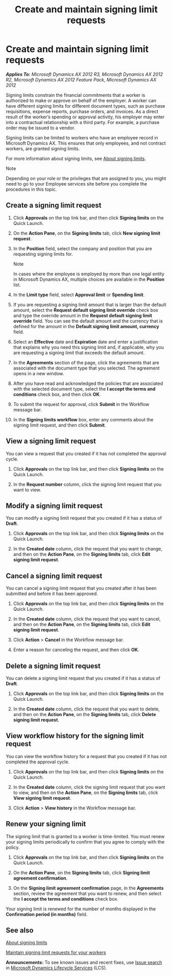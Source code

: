 ﻿---
title: Create and maintain signing limit requests
TOCTitle: Create and maintain signing limit requests
ms:assetid: d36c6855-1fae-4f41-a1fd-50f867203ae8
ms:mtpsurl: https://technet.microsoft.com/en-us/library/Hh271654(v=AX.60)
ms:contentKeyID: 36384286
ms.date: 04/18/2014
mtps_version: v=AX.60
f1_keywords:
- HRPLimitCreate
- HRPLimitNotAllowed
- HRPLimitReAttestation
- HRPManageLimitRequests
- HRPViewLimitRequest
---

# Create and maintain signing limit requests 


_**Applies To:** Microsoft Dynamics AX 2012 R3, Microsoft Dynamics AX 2012 R2, Microsoft Dynamics AX 2012 Feature Pack, Microsoft Dynamics AX 2012_

Signing limits constrain the financial commitments that a worker is authorized to make or approve on behalf of the employer. A worker can have different signing limits for different document types, such as purchase requisitions, expense reports, purchase orders, and invoices. As a direct result of the worker’s spending or approval activity, his employer may enter into a contractual relationship with a third party. For example, a purchase order may be issued to a vendor.

Signing limits can be limited to workers who have an employee record in Microsoft Dynamics AX. This ensures that only employees, and not contract workers, are granted signing limits.

For more information about signing limits, see [About signing limits](about-signing-limits.md).


> [!NOTE]
> <P>Depending on your role or the privileges that are assigned to you, you might need to go to your Employee services site before you complete the procedures in this topic.</P>



## Create a signing limit request

1.  Click **Approvals** on the top link bar, and then click **Signing limits** on the Quick Launch.

2.  On the **Action Pane**, on the **Signing limits** tab, click **New signing limit request**.

3.  In the **Position** field, select the company and position that you are requesting signing limits for.
    

    > [!NOTE]
    > <P>In cases where the employee is employed by more than one legal entity in Microsoft Dynamics AX, multiple choices are available in the <STRONG>Position</STRONG> list.</P>



4.  In the **Limit type** field, select **Approval limit** or **Spending limit**.

5.  If you are requesting a signing limit amount that is larger than the default amount, select the **Request default signing limit override** check box and type the override amount in the **Request default signing limit override** field. You can see the default amount and the currency that is defined for the amount in the **Default signing limit amount, currency** field.

6.  Select an **Effective** date and **Expiration** date and enter a justification that explains why you need this signing limit and, if applicable, why you are requesting a signing limit that exceeds the default amount.

7.  In the **Agreements** section of the page, click the agreements that are associated with the document type that you selected. The agreement opens in a new window.

8.  After you have read and acknowledged the policies that are associated with the selected document type, select the **I accept the terms and conditions** check box, and then click **OK**.

9.  To submit the request for approval, click **Submit** in the Workflow message bar.

10. In the **Signing limits workflow** box, enter any comments about the signing limit request, and then click **Submit**.

## View a signing limit request

You can view a request that you created if it has not completed the approval cycle.

1.  Click **Approvals** on the top link bar, and then click **Signing limits** on the Quick Launch.

2.  In the **Request number** column, click the signing limit request that you want to view.

## Modify a signing limit request

You can modify a signing limit request that you created if it has a status of **Draft**.

1.  Click **Approvals** on the top link bar, and then click **Signing limits** on the Quick Launch.

2.  In the **Created date** column, click the request that you want to change, and then on the **Action Pane**, on the **Signing limits** tab, click **Edit signing limit request**.

## Cancel a signing limit request

You can cancel a signing limit request that you created after it has been submitted and before it has been approved.

1.  Click **Approvals** on the top link bar, and then click **Signing limits** on the Quick Launch.

2.  In the **Created date** column, click the request that you want to cancel, and then on the **Action Pane**, on the **Signing limits** tab, click **Edit signing limit request**.

3.  Click **Action** \> **Cancel** in the Workflow message bar.

4.  Enter a reason for canceling the request, and then click **OK**.

## Delete a signing limit request

You can delete a signing limit request that you created if it has a status of **Draft**.

1.  Click **Approvals** on the top link bar, and then click **Signing limits** on the Quick Launch.

2.  In the **Created date** column, click the request that you want to delete, and then on the **Action Pane**, on the **Signing limits** tab, click **Delete signing limit request**.

## View workflow history for the signing limit request

You can view the workflow history for a request that you created if it has not completed the approval cycle.

1.  Click **Approvals** on the top link bar, and then click **Signing limits** on the Quick Launch.

2.  In the **Created date** column, click the signing limit request that you want to view, and then on the **Action Pane**, on the **Signing limits** tab, click **View signing limit request**.

3.  Click **Action** \> **View history** in the Workflow message bar.

## Renew your signing limit

The signing limit that is granted to a worker is time-limited. You must renew your signing limits periodically to confirm that you agree to comply with the policy.

1.  Click **Approvals** on the top link bar, and then click **Signing limits** on the Quick Launch.

2.  On the **Action Pane**, on the **Signing limits** tab, click **Signing limit agreement confirmation**.

3.  On the **Signing limit agreement confirmation** page, in the **Agreements** section, review the agreement that you want to renew, and then select the **I accept the terms and conditions** check box.

Your signing limit is renewed for the number of months displayed in the **Confirmation period (in months)** field.

## See also

[About signing limits](about-signing-limits.md)

[Maintain signing limit requests for your workers](maintain-signing-limit-requests-for-your-workers.md)

  
**Announcements:** To see known issues and recent fixes, use [Issue search](http://go.microsoft.com/fwlink/?linkid=389258) in [Microsoft Dynamics Lifecycle Services](http://go.microsoft.com/fwlink/?linkid=306505) (LCS).

